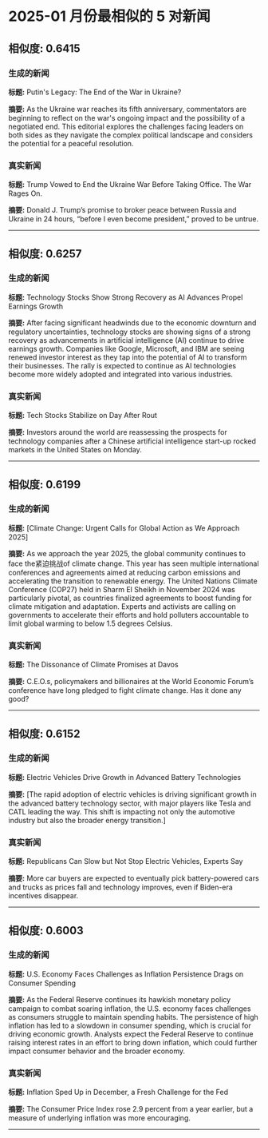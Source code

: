 # 2025-01 月份最相似的 5 对新闻

## 相似度: 0.6415

### 生成的新闻
**标题:** Putin's Legacy: The End of the War in Ukraine?

**摘要:** As the Ukraine war reaches its fifth anniversary, commentators are beginning to reflect on the war's ongoing impact and the possibility of a negotiated end. This editorial explores the challenges facing leaders on both sides as they navigate the complex political landscape and considers the potential for a peaceful resolution.

### 真实新闻
**标题:** Trump Vowed to End the Ukraine War Before Taking Office. The War Rages On.

**摘要:** Donald J. Trump’s promise to broker peace between Russia and Ukraine in 24 hours, “before I even become president,” proved to be untrue.

---

## 相似度: 0.6257

### 生成的新闻
**标题:** Technology Stocks Show Strong Recovery as AI Advances Propel Earnings Growth

**摘要:** After facing significant headwinds due to the economic downturn and regulatory uncertainties, technology stocks are showing signs of a strong recovery as advancements in artificial intelligence (AI) continue to drive earnings growth. Companies like Google, Microsoft, and IBM are seeing renewed investor interest as they tap into the potential of AI to transform their businesses. The rally is expected to continue as AI technologies become more widely adopted and integrated into various industries.

### 真实新闻
**标题:** Tech Stocks Stabilize on Day After Rout

**摘要:** Investors around the world are reassessing the prospects for technology companies after a Chinese artificial intelligence start-up rocked markets in the United States on Monday.

---

## 相似度: 0.6199

### 生成的新闻
**标题:** [Climate Change: Urgent Calls for Global Action as We Approach 2025]

**摘要:** As we approach the year 2025, the global community continues to face the紧迫挑战of climate change. This year has seen multiple international conferences and agreements aimed at reducing carbon emissions and accelerating the transition to renewable energy. The United Nations Climate Conference (COP27) held in Sharm El Sheikh in November 2024 was particularly pivotal, as countries finalized agreements to boost funding for climate mitigation and adaptation. Experts and activists are calling on governments to accelerate their efforts and hold polluters accountable to limit global warming to below 1.5 degrees Celsius.

### 真实新闻
**标题:** The Dissonance of Climate Promises at Davos

**摘要:** C.E.O.s, policymakers and billionaires at the World Economic Forum’s conference have long pledged to fight climate change. Has it done any good?

---

## 相似度: 0.6152

### 生成的新闻
**标题:** Electric Vehicles Drive Growth in Advanced Battery Technologies

**摘要:** [The rapid adoption of electric vehicles is driving significant growth in the advanced battery technology sector, with major players like Tesla and CATL leading the way. This shift is impacting not only the automotive industry but also the broader energy transition.]

### 真实新闻
**标题:** Republicans Can Slow but Not Stop Electric Vehicles, Experts Say

**摘要:** More car buyers are expected to eventually pick battery-powered cars and trucks as prices fall and technology improves, even if Biden-era incentives disappear.

---

## 相似度: 0.6003

### 生成的新闻
**标题:** U.S. Economy Faces Challenges as Inflation Persistence Drags on Consumer Spending

**摘要:** As the Federal Reserve continues its hawkish monetary policy campaign to combat soaring inflation, the U.S. economy faces challenges as consumers struggle to maintain spending habits. The persistence of high inflation has led to a slowdown in consumer spending, which is crucial for driving economic growth. Analysts expect the Federal Reserve to continue raising interest rates in an effort to bring down inflation, which could further impact consumer behavior and the broader economy.

### 真实新闻
**标题:** Inflation Sped Up in December, a Fresh Challenge for the Fed

**摘要:** The Consumer Price Index rose 2.9 percent from a year earlier, but a measure of underlying inflation was more encouraging.

---

